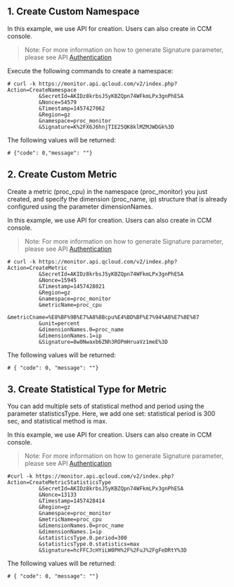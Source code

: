 
## 1. Create Custom Namespace
In this example, we use API for creation. Users can also create in CCM console.

>Note: For more information on how to generate Signature parameter, please see API [Authentication](https://www.qcloud.com/doc/api/255/4278)

Execute the following commands to create a namespace:

```
# curl -k https://monitor.api.qcloud.com/v2/index.php?Action=CreateNamespace
          &SecretId=AKIDz8krbsJ5yKBZQpn74WFkmLPx3gnPhESA
          &Nonce=54579
          &Timestamp=1457427062
          &Region=gz
          &namespace=proc_monitor
          &Signature=K%2FX6J6hnjTIE25QK8klMZMJWDGk%3D
```
The following values will be returned:

```
# {"code": 0,"message": ""}
```

## 2. Create Custom Metric

Create a metric (proc_cpu) in the namespace (proc_monitor) you just created, and specify the dimension (proc_name, ip) structure that is already configured using the parameter dimensionNames.

In this example, we use API for creation. Users can also create in CCM console.

>Note: For more information on how to generate Signature parameter, please see API [Authentication](https://www.qcloud.com/doc/api/255/4278)

```
# curl -k https://monitor.api.qcloud.com/v2/index.php?Action=CreateMetric
          &SecretId=AKIDz8krbsJ5yKBZQpn74WFkmLPx3gnPhESA
          &Nonce=15945
          &Timestamp=1457428021
          &Region=gz
          &namespace=proc_monitor
          &metricName=proc_cpu
          &metricCname=%E8%BF%9B%E7%A8%8Bcpu%E4%BD%BF%E7%94%A8%E7%8E%87
          &unit=percent
          &dimensionNames.0=proc_name
          &dimensionNames.1=ip
          &Signature=8w0Nwaxb6ZNh3ROPmHruaVz1meE%3D
```
The following values will be returned:

```
# { "code": 0, "message": ""}
```

## 3. Create Statistical Type for Metric 
You can add multiple sets of statistical method and period using the parameter statisticsType. Here, we add one set: statistical period is 300 sec, and statistical method is max.

In this example, we use API for creation. Users can also create in CCM console.

>Note: For more information on how to generate Signature parameter, please see API [Authentication](https://www.qcloud.com/doc/api/255/4278)

```
#curl -k https://monitor.api.qcloud.com/v2/index.php?Action=CreateMetricStatisticsType
          &SecretId=AKIDz8krbsJ5yKBZQpn74WFkmLPx3gnPhESA
		  &Nonce=13133
		  &Timestamp=1457428414
		  &Region=gz
		  &namespace=proc_monitor
		  &metricName=proc_cpu
		  &dimensionNames.0=proc_name
		  &dimensionNames.1=ip
		  &statisticsType.0.period=300
		  &statisticsType.0.statistics=max
		  &Signature=hcFFCJcHYiLW0PH%2F%2FuJ%2FgFeDRtY%3D
```
The following values will be returned:

```
# { "code": 0, "message": ""}
```
